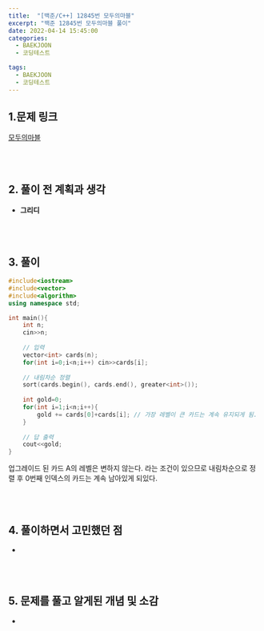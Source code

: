```yaml
---
title:  "[백준/C++] 12845번 모두의마블"
excerpt: "백준 12845번 모두의마블 풀이"
date: 2022-04-14 15:45:00
categories:
  - BAEKJOON
  - 코딩테스트

tags:
  - BAEKJOON
  - 코딩테스트
---
```


## 1.문제 링크

[모두의마블](https://www.acmicpc.net/problem/12845)

<br>
<br>

## 2. 풀이 전 계획과 생각

- **그리디**

<br>
<br>

## 3. 풀이

```cpp
#include<iostream>
#include<vector>
#include<algorithm>
using namespace std;

int main(){
	int n; 
	cin>>n;
	
	// 입력 
	vector<int> cards(n);
	for(int i=0;i<n;i++) cin>>cards[i];
	
	// 내림차순 정렬  
	sort(cards.begin(), cards.end(), greater<int>());
	
	int gold=0;
	for(int i=1;i<n;i++){
		gold += cards[0]+cards[i]; // 가장 레벨이 큰 카드는 계속 유지되게 됨. 
	}
	
	// 답 출력  
	cout<<gold;
}
```

업그레이드 된 카드 A의 레벨은 변하지 않는다. 라는 조건이 있으므로 내림차순으로 정렬 후 0번째 인덱스의 카드는 계속 남아있게 되있다.

<br>
<br>

## 4. 풀이하면서 고민했던 점

- 

<br>
<br>

## 5. 문제를 풀고 알게된 개념 및 소감

- 
